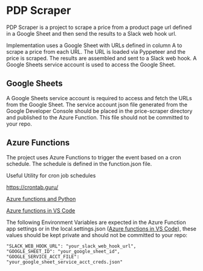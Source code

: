 # PDP Scraper

PDP Scraper is a project to scrape a price from a product page url defined in a Google Sheet and then send the results to a Slack web hook url.

Implementation uses a Google Sheet with URLs defined in column A to scrape a price from each URL. The URL is loaded via Pyppeteer and the price is scraped. The results are assembled and sent to a Slack web hook. A Google Sheets service account is used to access the Google Sheet.

## Google Sheets

A Google Sheets service account is required to access and fetch the URLs from the Google Sheet. The service account json file generated from the Google Developer Console should be placed in the price-scraper directory and published to the Azure Function. This file should not be committed to your repo.

## Azure Functions

The project uses Azure Functions to trigger the event based on a cron schedule. The schedule is defined in the function.json file.

Useful Utility for cron job schedules

https://crontab.guru/

[Azure functions and Python][2]

[Azure functions in VS Code][1]

The following Environment Variables are expected in the Azure Function app settings or in the local.settings.json ([Azure functions in VS Code][1]), these values should be kept private and should not be committed to your repo:

```
"SLACK_WEB_HOOK_URL": "your_slack_web_hook_url",
"GOOGLE_SHEET_ID": "your_google_sheet_id",
"GOOGLE_SERVICE_ACCT_FILE": "your_google_sheet_service_acct_creds.json"
```

[1]: <https://docs.microsoft.com/en-us/azure/azure-functions/functions-develop-vs-code?tabs=csharp> "Azure Functions VS Code"

[2]: <https://docs.microsoft.com/en-us/azure/azure-functions/functions-reference-python> "Azure Functions and Python"